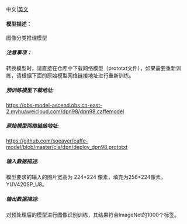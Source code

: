 中文|[英文](README_en.md)
#### 模型描述：

图像分类推理模型

##### 注意事项：
转换模型时，请直接在仓库中下载网络模型（prototxt文件），如果需要重新训练，请根据下面的原始模型网络链接地址进行重新训练。

##### 预训练模型下载地址:
https://obs-model-ascend.obs.cn-east-2.myhuaweicloud.com/dpn98/dpn98.caffemodel

##### 原始模型网络链接地址:
https://github.com/soeaver/caffe-model/blob/master/cls/dpn/deploy_dpn98.prototxt

##### 输入数据描述:

模型要求的输入的图片宽高为 224\*224 像素，填充为256*224像素，YUV420SP_U8。

##### 输出数据描述:

对预处理后的模型进行图像识别训练，其结果符合ImageNet的1000个标签。